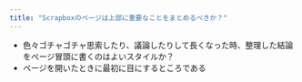 ```yaml
---
title: "Scrapboxのページは上部に重要なことをまとめるべきか？"
---
```


- 色々ゴチャゴチャ思索したり、議論したりして長くなった時、整理した結論をページ冒頭に書くのはよいスタイルか？
- ページを開いたときに最初に目にするところである

